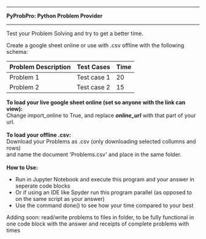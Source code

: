 - - - - - - - - - - - - - - - - - - - - - - - - -
**PyProbPro: Python Problem Provider**
- - - - - - - - - - - - - - - - - - - - - - - - -
Test your Problem Solving and try to get a better time.

Create a google sheet online or use with .csv offline with the following schema:

| Problem Description | Test Cases | Time | 
| --- | --- | --- |
| Problem 1 | Test case 1 | 20 |
| Problem 2 | Test case 2 | 15 | 


**To load your live google sheet online (set so anyone with the link can view):**<br/>
Change import_online to True, and replace ___online_url___ with that part of your url.<br/><br/>
**To load your offline .csv:**<br/>
Download your Problems as .csv (only downloading selected collumns and rows)<br/>
and name the document 'Problems.csv' and place in the same folder.<br/><br/>
**How to Use:**
- Run in Jupyter Notebook and execute this program and your answer in seperate code blocks
- Or if using an IDE like Spyder run this program parallel (as opposed to on the same script as your answer)
- Use the command done() to see how your time compared to your best

Adding soon:
read/write problems to files in folder, to be fully functional in one code block with the answer and receipts of
complete problems with times
